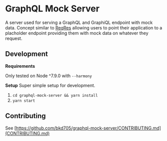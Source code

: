 # GraphQL Mock Server

A server used for serving a GraphQL and GraphiQL endpoint with mock data. Concept similar to [ReqRes](https:/reqres.in) allowing users to point their application to a placholder endpoint providing them with mock data on whatever they request.

## Development

__Requirements__

Only tested on Node ^7.9.0 with `--harmony`

__Setup__
Super simple setup for development.
1. `cd graphql-mock-server && yarn install`
2. `yarn start`

## Contributing

See [https://github.com/bkd705/graphql-mock-server/CONTRIBUTING.md](CONTRIBUTING.md)

